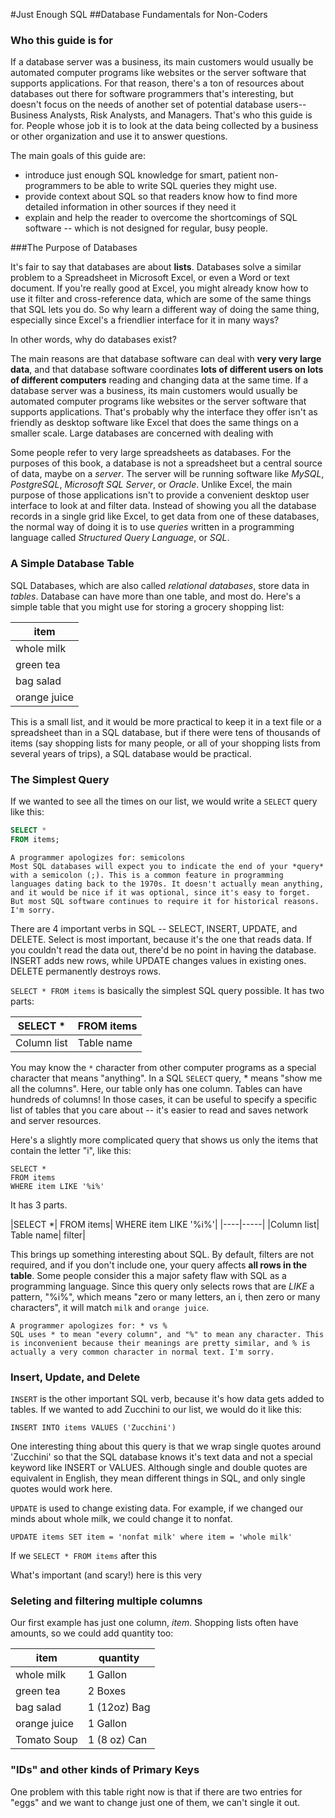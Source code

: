 #Just Enough SQL
##Database Fundamentals for Non-Coders

### Who this guide is for

If a database server was a business, its main customers would usually be automated computer programs like websites or the server software that supports applications. For that reason, there's a ton of resources about databases out there for software programmers that's interesting, but doesn't focus on the needs of another set of potential database users-- Business Analysts, Risk Analysts, and Managers. That's who this guide is for. People whose job it is to look at the data being collected by a business or other organization and use it to answer questions.

The main goals of this guide are:

* introduce just enough SQL knowledge for smart, patient non-programmers to be able to write SQL queries they might use.
* provide context about SQL so that readers know how to find more detailed information in other sources if they need it
* explain and help the reader to overcome the shortcomings of SQL software -- which is not designed for regular, busy people.

###The Purpose of Databases

It's fair to say that databases are about **lists**. Databases solve a similar problem to a Spreadsheet in Microsoft Excel, or even a Word or text document. If you're really good at Excel, you might already know how to use it filter and cross-reference data, which are some of the same things that SQL lets you do. So why learn a different way of doing the same thing, especially since Excel's a friendlier interface for it in many ways?

In other words, why do databases exist?

The main reasons are that database software can deal with **very very large data**, and that database software coordinates **lots of different users on lots of different computers** reading and changing data at the same time. If a database server was a business, its main customers would usually be automated computer programs like websites or the server software that supports applications. That's probably why the interface they offer isn't as friendly as desktop software like Excel that does the same things on a smaller scale. Large databases are concerned with dealing with 

Some people refer to very large spreadsheets as databases. For the purposes of this book, a database is not a spreadsheet but a central source of data, maybe on a *server*. The server will be running software like *MySQL*, *PostgreSQL*, *Microsoft SQL Server*, or *Oracle*. Unlike Excel, the main purpose of those applications isn't to provide a convenient desktop user interface to look at and filter data. Instead of showing you all the database records in a single grid like Excel, to get data from one of these databases, the normal way of doing it is to use *queries* written in a programming language called *Structured Query Language*, or *SQL*.


### A Simple Database Table
SQL Databases, which are also called *relational databases*, store data in *tables*. Database can have more than one table, and most do. Here's a simple table that you might use for storing a grocery shopping list:

|item|
|-----------|
|whole milk |
|green tea |
|bag salad |
|orange juice|


This is a small list, and it would be more practical to keep it in a text file or a spreadsheet than in a SQL database, but if there were tens of thousands of items (say shopping lists for many people, or all of your shopping lists from several years of trips), a SQL database would be practical.


### The Simplest Query
If we wanted to see all the times on our list, we would write a `SELECT` query like this:

```SQL
SELECT *
FROM items;
```


    A programmer apologizes for: semicolons
    Most SQL databases will expect you to indicate the end of your *query* with a semicolon (;). This is a common feature in programming languages dating back to the 1970s. It doesn't actually mean anything, and it would be nice if it was optional, since it's easy to forget. But most SQL software continues to require it for historical reasons. I'm sorry.

There are 4 important verbs in SQL -- SELECT, INSERT, UPDATE, and DELETE. Select is most important, because it's the one that reads data. If you couldn't read the data out, there'd be no point in having the database. INSERT adds new rows, while UPDATE changes values in existing ones. DELETE permanently destroys rows.

`SELECT * FROM items` is basically the simplest SQL query possible. It has two parts:

|SELECT *| FROM items|
|----|-----|
|Column list| Table name|

You may know the `*` character from other computer programs as a special character that means "anything". In a SQL `SELECT` query, * means "show me all the columns". Here, our table only has one column. Tables can have hundreds of columns! In those cases, it can be useful to specify a specific list of tables that you care about -- it's easier to read and saves network and server resources.

Here's a slightly more complicated query that shows us only the items that contain the letter "i", like this:

```
SELECT *
FROM items
WHERE item LIKE '%i%'
```

It has 3 parts.

|SELECT *| FROM items| WHERE item LIKE '%i%'|
|----|-----|
|Column list| Table name| filter|

This brings up something interesting about SQL. By default, filters are not required, and if you don't include one, your query affects **all rows in the table**. Some people consider this a major safety flaw with SQL as a programming language. Since this query only selects rows that are *LIKE* a pattern, "%i%", which means "zero or many letters, an i, then zero or many characters", it will match `milk` and `orange juice`.

    A programmer apologizes for: * vs %
    SQL uses * to mean "every column", and "%" to mean any character. This is inconvenient because their meanings are pretty similar, and % is actually a very common character in normal text. I'm sorry.


### Insert, Update, and Delete

`INSERT` is the other important SQL verb, because it's how data gets added to tables. If we wanted to add Zucchini to our list, we would do it like this:

`INSERT INTO items VALUES ('Zucchini')`

One interesting thing about this query is that we wrap single quotes around 'Zucchini' so that the SQL database knows it's text data and not a special keyword like INSERT or VALUES.  Although single and double quotes are equivalent in English, they mean different things in SQL, and only single quotes would work here.

`UPDATE` is used to change existing data. For example, if we changed our minds about whole milk, we could change it to nonfat.

`UPDATE items SET item = 'nonfat milk' where item = 'whole milk'`

If we `SELECT * FROM items` after this

What's important (and scary!) here is this very 


### Seleting and filtering multiple columns


Our first example has just one column, *item*. Shopping lists often have amounts, so we could add quantity too:

|item|quantity|
|-----------|----|
|whole milk | 1 Gallon|
|green tea | 2 Boxes |
|bag salad | 1 (12oz) Bag|
|orange juice| 1 Gallon| 
|Tomato Soup| 1 (8 oz) Can|






### "IDs" and other kinds of Primary Keys
One problem with this table right now is that if there are two entries for "eggs" and we want to change just one of them, we can't single it out.

